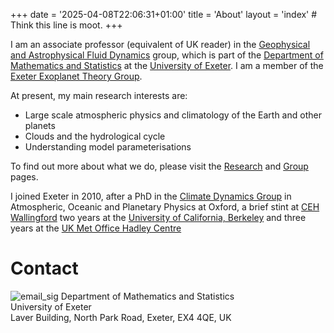 +++
date = '2025-04-08T22:06:31+01:00'
title = 'About'
layout = 'index' # Think this line is moot.
+++

I am an associate professor (equivalent of UK reader) in the 
[Geophysical and Astrophysical Fluid Dynamics](https://mathematics.exeter.ac.uk/research/fluid-dynamics/)
      group, 
      which is part of the [Department of Mathematics and Statistics](https://mathematics.exeter.ac.uk)
      at the [University of Exeter](https://www.exeter.ac.uk). I am a
        member of the [Exeter Exoplanet Theory Group](https://exoclimatology.com/).


At present, my main research interests are:

- Large scale atmospheric physics and climatology of the Earth and other planets
- Clouds and the hydrological cycle
- Understanding model parameterisations

To find out more about what we do, please visit the [Research](../research) and [Group](../group) pages.


I joined Exeter in 2010, after a PhD  in the [Climate Dynamics
      Group](http://www2.physics.ox.ac.uk/research/climate-dynamics) in Atmospheric, Oceanic and Planetary Physics at Oxford, a
      brief stint at [CEH Wallingford]("http://www.ceh.ac.uk/)
      two years at the [University
      of California, Berkeley](http://www.atmos.berkeley.edu/) and three years at
        the [UK Met Office Hadley Centre](http://www.metoffice.gov.uk/climate-guide/science/science-behind-climate-change/hadley)



# Contact

![email_sig](email.jpg)
Department of Mathematics and Statistics   
University of Exeter   
Laver Building, North Park Road, Exeter, EX4 4QE, UK

